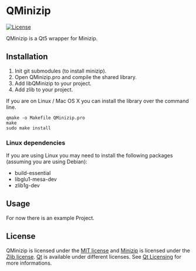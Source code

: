 # QMinizip
[![License](https://img.shields.io/badge/license-MIT-blue.svg)](https://github.com/Manromen/QMinizip/blob/master/LICENSE)

QMinizip is a Qt5 wrapper for Minizip. 

## Installation
1. Init git submodules (to install minizip).
2. Open QMinizip.pro and compile the shared library.
3. Add libQMinizip to your project.
4. Add zlib to your project.

If you are on Linux / Mac OS X you can install the library over the command line.

```shell
qmake -o Makefile QMinizip.pro
make
sudo make install
```

### Linux dependencies
If you are using Linux you may need to install the following packages (assuming you are using Debian):
- build-essential
- libglu1-mesa-dev
- zlib1g-dev

## Usage
For now there is an example Project.

## License
QMinizip is licensed under the [MIT license](https://github.com/Manromen/QMinizip/blob/master/LICENSE) and [Minizip](http://www.winimage.com/zLibDll/minizip.html) is licensed under the [Zlib license](http://www.zlib.net/zlib_license.html).
[Qt](http://www.qt.io) is available under different licenses. See [Qt Licensing](http://www.qt.io/licensing/) for more informations.
